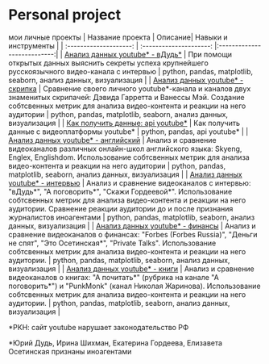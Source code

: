 # Personal project
мои личные проекты
| Название проекта | Описание| Навыки и инструменты |
| :--------------------: | :---------------------: |:---------------------------:|
| [Анализ данных youtube* - вДудь*](https://github.com/Malakhova-Natalya/Pet-project/tree/main/video_project "Анализ данных youtube* - вДудь*") | При помощи открытых данных выяснить секреты успеха крупнейшего русскоязычного видео-канала с интервью | python, pandas, matplotlib, seaborn, анализ данных, визуализация |
| [Анализ данных youtube* - скрипка](https://github.com/Malakhova-Natalya/Personal_project/tree/main/violin_project "Анализ данных youtube* - скрипка") | Сравнение своего личного youtube*-канала и каналов двух знаменитых скрипачей: Дэвида Гарретта и Ванессы Мэй. Создание собтсвенных метрик для анализа видео-контента и реакции на него аудитории | python, pandas, matplotlib, seaborn, анализ данных, визуализация |
| [Как получить данные: api youtube*](https://github.com/Malakhova-Natalya/Personal_project/tree/main/api_notebook "Как получить данные: api youtube*") | Как получить данные с видеоплатформы youtube* | python, pandas, api youtube* |
| [Анализ данных youtube* - английский](https://github.com/Malakhova-Natalya/Personal_project/tree/main/english_project "Анализ данных youtube* - английский") | Анализ и сравнение видеоканалов различных онлайн-школ английского языка: Skyeng, Englex, Englishdom. Использование собтсвенных метрик для анализа видео-контента и реакции на него аудитории | python, pandas, matplotlib, seaborn, анализ данных, визуализация |
| [Анализ данных youtube* - интервью](https://github.com/Malakhova-Natalya/Personal_project/tree/main/interview_project "Анализ данных youtube* - интервью") | Анализ и сравнение видеоканалов с интервью: "вДудь*", "А поговорить*", "Скажи Гордеевой*". Использование собтсвенных метрик для анализа видео-контента и реакции на него аудитории. Сравнение реакции аудитории до и после признания журналистов иноагентами | python, pandas, matplotlib, seaborn, анализ данных, визуализация |
| [Анализ данных youtube* - финансы](https://github.com/Malakhova-Natalya/Personal_project/tree/main/finance_project "Анализ данных youtube* - финансы") | Анализ и сравнение видеоканалов о финансах: "Forbes (Forbes Russia)", "Деньги не спят", "Это Осетинская*", "Private Talks". Использование собтсвенных метрик для анализа видео-контента и реакции на него аудитории. | python, pandas, matplotlib, seaborn, анализ данных, визуализация |
| [Анализ данных youtube* - книги](https://github.com/Malakhova-Natalya/Personal_project/tree/main/book_project "Анализ данных youtube* - книги") | Анализ и сравнение видеоканалов о книгах: "А почитать*" (рубрика на канале "А поговорить*") и "PunkMonk" (канал Николая Жаринова). Использование собтсвенных метрик для анализа видео-контента и реакции на него аудитории. | python, pandas, matplotlib, seaborn, анализ данных, визуализация |

*РКН: сайт youtube нарушает законодательство РФ

*Юрий Дудь, Ирина Шихман, Екатерина Гордеева, Елизавета Осетинская признаны иноагентами
